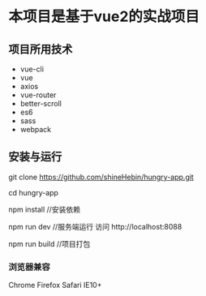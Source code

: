 
# 本项目是基于vue2的实战项目

## 项目所用技术

- vue-cli
- vue
- axios
- vue-router
- better-scroll
- es6
- sass
- webpack


## 安装与运行

git clone https://github.com/shineHebin/hungry-app.git

cd hungry-app

npm install //安装依赖

npm run dev //服务端运行 访问 http://localhost:8088

npm run build  //项目打包 



### 浏览器兼容
Chrome
Firefox
Safari
IE10+